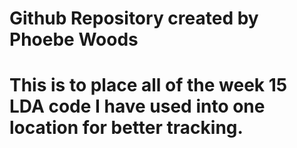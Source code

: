 # Github Repository created by Phoebe Woods
# This is to place all of the week 15 LDA code I have used into one location for better tracking.
